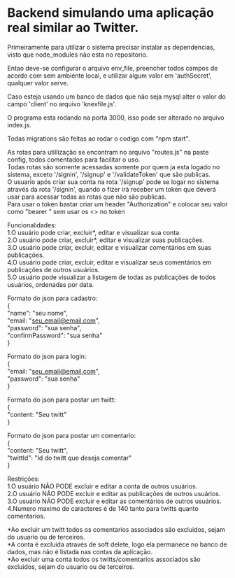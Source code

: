 <h1>Backend simulando uma aplicação real similar ao Twitter.</h1>
<p>Primeiramente para utilizar o sistema precisar instalar as dependencias, visto que node_modules não esta no repositorio.</p>
<p>Entao deve-se configurar o arquivo env_file, preencher todos campos de acordo com sem ambiente local, e utilizar algum valor em          'authSecret', qualquer valor serve.</p>
<p>Caso esteja usando um banco de dados que não seja mysql alter o valor do campo 'client' no arquivo 'knexfile.js'.</p>
<p>O programa esta rodando na porta 3000, isso pode ser alterado no arquivo index.js.</p>
<p>Todas migrations são feitas ao rodar o codigo com "npm start".</p>

As rotas para utillização se encontram no arquivo "routes.js" na paste config, todos comentados para facilitar o uso.<br />
Todas rotas são somente acessadas somente por quem ja esta logado no sistema, exceto '/signin', '/signup' e '/validateToken' que são        publicas.<br />
O usuario após criar sua conta na rota '/signup' pode se logar no sistema através da rota '/signin', quando o fizer irá receber um token    que deverá usar para acessar todas as rotas que não são publicas.<br />
Para usar o token bastar criar um header "Authorization" e colocar seu valor como "bearer <token>" sem usar os <> no token<br />

Funcionalidades:<br />
1.O usuário pode criar, excluir*, editar e visualizar sua conta.<br />
2.O usuário pode criar, excluir*, editar e visualizar suas publicações.<br />
3.O usuário pode criar, excluir, editar e visualizar comentários em suas publicações.<br />
4.O usuário pode criar, excluir, editar e visualizar seus comentários em publicações de outros usuários.<br />
5.O usuário pode visualizar a listagem de todas as publicações de todos usuários, ordenadas por data.<br />

Formato do json para cadastro:<br />
{<br />
    "name": "seu nome",<br />
    "email: "seu_email@email.com",<br />
    "password": "sua senha",<br />
    "confirmPassword": "sua senha"<br />
}<br />

Formato do json para login:<br />
{<br />
    "email: "seu_email@email.com",<br />
    "password": "sua senha"<br />
}<br />

Formato do json para postar um twitt:<br />
{<br />
    "content: "Seu twitt"<br />
}<br />

Formato do json para postar um comentario:<br />
{<br />
    "content: "Seu twitt",<br />
    "twittId": "Id do twitt que deseja comentar"<br />
}<br />

Restrições:<br />
1.O usuário NÃO PODE excluir e editar a conta de outros usuários.<br />
2.O usuário NÃO PODE excluir e editar as publicações de outros usuários.<br />
3.O usuário NÃO PODE excluir e editar as comentários de outros usuários.<br />
4.Numero maximo de caracteres é de 140 tanto para twitts quanto comentarios. <br />

*Ao excluir um twitt todos os comentarios associados são excluidos, sejam do usuario ou de terceiros.<br />
*A conta é excluida através de soft delete, logo ela permanece no banco de dados, mas não é listada nas contas da aplicação.<br />
*Ao excluir uma conta todos os twitts/comentarios associados são excluidos, sejam do usuario ou de terceiros.<br />
